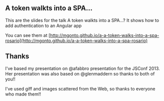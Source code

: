 ## A token walkts into a SPA...

This are the slides for the talk A token walkts into a SPA...? It shows how to add authentication to an Angular app

You can see them at [http://mgonto.github.io/a-a-token-walks-into-a-spa-rosario](http://mgonto.github.io/a-a-token-walks-into-a-spa-rosario)

## Thanks

I've based my presentation on @afabbro presentation for the JSConf 2013. Her presentation was also based on @glenmaddern so thanks to both of you!!

I've used giff and images scattered from the Web, so thanks to everyone who made them!!
